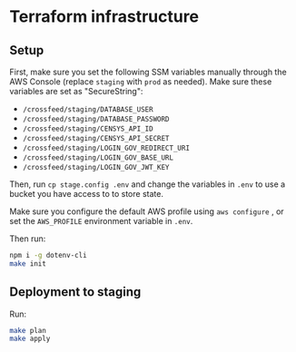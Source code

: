 # Terraform infrastructure

## Setup

First, make sure you set the following SSM variables manually through the AWS Console (replace `staging` with `prod` as needed). Make sure these variables are set as "SecureString":

* `/crossfeed/staging/DATABASE_USER`
* `/crossfeed/staging/DATABASE_PASSWORD`
* `/crossfeed/staging/CENSYS_API_ID`
* `/crossfeed/staging/CENSYS_API_SECRET`
* `/crossfeed/staging/LOGIN_GOV_REDIRECT_URI`
* `/crossfeed/staging/LOGIN_GOV_BASE_URL`
* `/crossfeed/staging/LOGIN_GOV_JWT_KEY`

Then, run `cp stage.config .env` and change the variables in `.env` to use a bucket you have access to to store state.

Make sure you configure the default AWS profile using `aws configure` , or set the `AWS_PROFILE` environment variable in `.env`.

Then run:

```bash
npm i -g dotenv-cli
make init
```

## Deployment to staging

Run:

```bash
make plan
make apply
```
